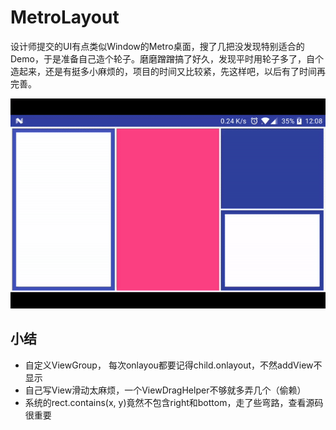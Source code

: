 MetroLayout
=========
设计师提交的UI有点类似Window的Metro桌面，搜了几把没发现特别适合的Demo，于是准备自己造个轮子。磨磨蹭蹭搞了好久，发现平时用轮子多了，自个造起来，还是有挺多小麻烦的，项目的时间又比较紧，先这样吧，以后有了时间再完善。

![效果](./screen/demo.gif "效果")


小结
------
* 自定义ViewGroup， 每次onlayou都要记得child.onlayout，不然addView不显示
* 自己写View滑动太麻烦，一个ViewDragHelper不够就多弄几个（偷赖）
* 系统的rect.contains(x, y)竟然不包含right和bottom，走了些弯路，查看源码很重要